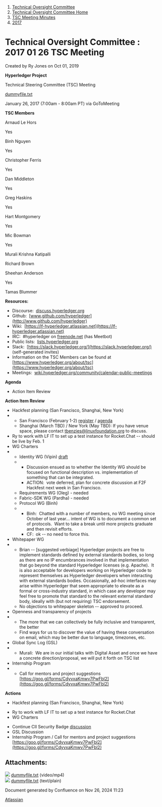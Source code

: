 1. [Technical Oversight Committee](index.html)
2. [Technical Oversight Committee Home](Technical-Oversight-Committee-Home_21430274.html)
3. [TSC Meeting Minutes](TSC-Meeting-Minutes_21448544.html)
4. [2017](2017_21448665.html)

# Technical Oversight Committee : 2017 01 26 TSC Meeting

Created by Ry Jones on Oct 01, 2019

**Hyperledger Project**

Technical Steering Committee (TSC) Meeting

[dummyfile.txt](#)

January 26, 2017 (7:00am - 8:00am PT) via GoToMeeting

**TSC Members**

Arnaud Le Hors

Yes

Binh Nguyen

Yes

Christopher Ferris

Yes

Dan Middleton

Yes

Greg Haskins

Yes

Hart Montgomery

Yes

Mic Bowman

Yes

Murali Krishna Katipalli

Richard Brown

Sheehan Anderson

Yes

Tamas Blummer

**Resources:**

- Discourse:  [discuss.hyperledger.org](http://discuss.hyperledger.org)
- Github:  [www.github.com/hyperledger](http://www.github.com/hyperledger)
- Wiki:  [https://lf-hyperledger.atlassian.net](https://lf-hyperledger.atlassian.net)
- IRC:  #hyperledger on [freenode.net](http://freenode.net) (has Meetbot)
- Public lists:  [lists.hyperledger.org](http://lists.hyperledger.org)
- Slack:  [https://slack.hyperledger.org/](https://slack.hyperledger.org/) (self-generated invites)
- Information on the TSC Members can be found at [https://www.hyperledger.org/about/tsc](https://www.hyperledger.org/about/tsc)
- Meetings:  [wiki.hyperledger.org/community/calendar-public-meetings](http://wiki.hyperledger.org/community/calendar-public-meetings)

**Agenda**

- Action Item Review

**Action Item Review**

- Hackfest planning (San Francisco, Shanghai, New York)
- - San Francisco (February 1-2) [register](https://www.regonline.com/hyperledgerfebruary2017) / [agenda](https://docs.google.com/document/d/12GHlJlX0NntEtiVYwl1w0V6JRibD66LuAmKBGGRxxfo/edit)
  - Shanghai (March TBD) / New York (May TBD): If you have venue space, please contact [tbenzies@linuxfoundation.org](mailto:tbenzies@linuxfoundation.org) to discuss.
- Ry to work with LF IT to set up a test instance for Rocket.Chat -- should be live by Feb. 1
- WG Charters
- - Identity WG (Vipin) [draft](https://docs.google.com/document/d/1NZIOmxBSKCPkJ2OW9bPdUgH7T4JVSP4zbaumXtsyOpg/edit?usp=drivesdk)
  - - Discussion ensued as to whether the Identity WG should be focused on functional description vs. implementation of something that can be integrated.
    - ACTION:  vote deferred, plan for concrete discussion at F2F Hackfest next week in San Francisco.
  - Requirements WG (Oleg) - needed
  - Fabric-SDK WG (Pardha) - needed
  - Protocol WG (Binh)
  - - Binh:  Chatted with a number of members, no WG meeting since October of last year… intent of WG is to document a common set of protocols.  Want to take a break until more projects graduate and then revisit efforts.
    - CF:  ok -- no need to force this.
- Whitepaper WG
- - Brian -- \[suggested verbiage] Hyperledger projects are free to implement standards defined by external standards bodies, so long as there are no IP encumbrances involved in that implementation that go beyond the standard Hyperledger licenses (e.g. Apache).  It is also acceptable for developers working on Hyperledger code to represent themselves as Hyperledger developers when interacting with external standards bodies. Occasionally, ad-hoc interfaces may arise within Hyperledger that seem appropriate to elevate as a formal or cross-industry standard, in which case any developer may feel free to promote that standard to the relevant external standard body, ideally with (but not requiring) TSC endorsement.
  - No objections to whitepaper skeleton -- approved to proceed.
- Openness and transparency of projects
- - The more that we can collectively be fully inclusive and transparent, the better
  - Find ways for us to discover the value of having these conversation on email, which may be better due to language, timezones, etc.
- Global Sync Log (GSL)
- - Murali:  We are in our initial talks with Digital Asset and once we have a concrete direction/proposal, we will put it forth on TSC list
- Internship Program
- - Call for mentors and project suggestions [https://goo.gl/forms/CdyvxaKmwv7PwFbl2](https://goo.gl/forms/CdyvxaKmwv7PwFbl2)

**Actions**

- Hackfest planning (San Francisco, Shanghai, New York)

<!--THE END-->

- Ry to work with LF IT to set up a test instance for Rocket.Chat
- WG Charters

<!--THE END-->

- Continue CII Security Badge [discussion](https://lists.hyperledger.org/pipermail/hyperledger-tsc/2016-December/000500.html)
- GSL Discussion
- Internship Program / Call for mentors and project suggestions [https://goo.gl/forms/CdyvxaKmwv7PwFbl2](https://goo.gl/forms/CdyvxaKmwv7PwFbl2)

## Attachments:

![](images/icons/bullet_blue.gif) [dummyfile.txt](attachments/21432986/21457556.txt) (video/mp4)  
![](images/icons/bullet_blue.gif) [dummyfile.txt](attachments/21432986/21448669.txt) (text/plain)

Document generated by Confluence on Nov 26, 2024 11:23

[Atlassian](http://www.atlassian.com/)
